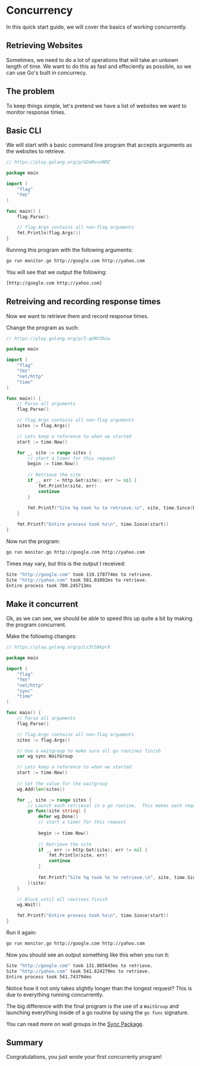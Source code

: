 # Concurrency

In this quick start guide, we will cover the basics of working concurrently.

## Retrieving Websites

Sometimes, we need to do a lot of operations that will take an unkown length of time.
We want to do this as fast and effeciently as possible, so we can use Go's built in concurrecy.

## The problem

To keep things simple, let's pretend we have a list of websites we want to monitor response times.


## Basic CLI

We will start with a basic command line program that accepts arguments as the websites to retrieve.

```go
// https://play.golang.org/p/GDaMvunNMZ

package main

import (
	"flag"
	"fmt"
)

func main() {
	flag.Parse()

	// flag.Args contains all non-flag arguments
	fmt.Println(flag.Args())
}
```

Running this program with the following arguments:

```sh
go run monitor.go http://google.com http://yahoo.com
```

You will see that we output the following:

```sh
[http://google.com http://yahoo.com]
```

## Retreiving and recording response times

Now we want to retrieve them and record response times.

Change the program as such:

```go
// https://play.golang.org/p/I-gUNt3biw

package main

import (
	"flag"
	"fmt"
	"net/http"
	"time"
)

func main() {
	// Parse all arguments
	flag.Parse()

	// flag.Args contains all non-flag arguments
	sites := flag.Args()

	// Lets keep a reference to when we started
	start := time.Now()

	for _, site := range sites {
		// start a timer for this request
		begin := time.Now()
		
		// Retrieve the site
		if _, err := http.Get(site); err != nil {
			fmt.Println(site, err)
			continue
		}
		
		fmt.Printf("Site %q took %s to retrieve.\n", site, time.Since(begin))
	}

	fmt.Printf("Entire process took %s\n", time.Since(start))
}
```

Now run the program:

```sh
go run monitor.go http://google.com http://yahoo.com
```

Times may vary, but this is the output I received:

```sh
Site "http://google.com" took 119.178774ms to retrieve.
Site "http://yahoo.com" took 581.01092ms to retrieve.
Entire process took 700.245713ms
```

## Make it concurrent

Ok, as we can see, we should be able to speed this up quite a bit by making the program concurrent.

Make the following changes:

```go
// https://play.golang.org/p/Lc3tS8kprX

package main

import (
	"flag"
	"fmt"
	"net/http"
	"sync"
	"time"
)

func main() {
	// Parse all arguments
	flag.Parse()

	// flag.Args contains all non-flag arguments
	sites := flag.Args()

	// Use a waitgroup to make sure all go routines finish
	var wg sync.WaitGroup

	// Lets keep a reference to when we started
	start := time.Now()
	
	// Set the value for the waitgroup
	wg.Add(len(sites))

	for _, site := range sites {
		// Launch each retrieval in a go routine.  This makes each request concurrent
		go func(site string) {
			defer wg.Done()
			// start a timer for this request
			
			begin := time.Now()
			
			// Retrieve the site
			if _, err := http.Get(site); err != nil {
				fmt.Println(site, err)
				continue
			}
			
			fmt.Printf("Site %q took %s to retrieve.\n", site, time.Since(begin))
		}(site)
	}

	// Block until all routines finish
	wg.Wait()

	fmt.Printf("Entire process took %s\n", time.Since(start))
}
```

Run it again:

```sh
go run monitor.go http://google.com http://yahoo.com
```

Now you should see an output something like this when you run it:

```sh
Site "http://google.com" took 131.805645ms to retrieve.
Site "http://yahoo.com" took 541.624279ms to retrieve.
Entire process took 541.743794ms
```

Notice how it not only takes slightly longer than the longest request?  This is due to everything running concurrently.

The big difference with the final program is the use of a `WaitGroup` and launching everything
inside of a go routine by using the `go func` signature.

You can read more on wait groups in the [Sync Package](http://golang.org/pkg/sync).

## Summary

Congratulations, you just wrote your first concurrenty program!
